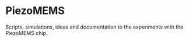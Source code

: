 # PiezoMEMS
Scripts, simulations, ideas and documentation to the experiments with the PiezoMEMS chip.
